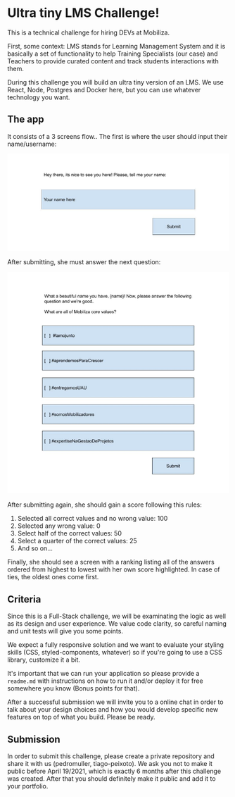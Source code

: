 # Ultra tiny LMS Challenge!
This is a technical challenge for hiring DEVs at Mobiliza.

First, some context: LMS stands for Learning Management System and it is basically a set of functionality to help Training Specialists (our case) and Teachers to provide curated content and track students interactions with them.

During this challenge you will build an ultra tiny version of an LMS. We use React, Node, Postgres and Docker here, but you can use whatever technology you want.

## The app

It consists of a 3 screens flow.. The first is where the user should input their name/username:

![Diagram containing a username input.](https://github.com/mobiliza/ultra-tiny-lms-challenge/blob/main/assets/set-username-mockup.jpg?raw=true)

After submitting, she must answer the next question:

![Diagram a multiple choice question.](https://github.com/mobiliza/ultra-tiny-lms-challenge/blob/main/assets/question-mockup.jpg?raw=true)

After submitting again, she should gain a score following this rules:

1. Selected all correct values and no wrong value: 100
2. Selected any wrong value: 0
3. Select half of the correct values: 50
4. Select a quarter of the correct values: 25
5. And so on...

Finally, she should see a screen with a ranking listing all of the answers ordered from highest to lowest with her own score highlighted. 
In case of ties, the oldest ones come first.

## Criteria

Since this is a Full-Stack challenge, we will be examinating the logic as well as its design and user experience. We value code clarity, so careful naming and unit tests will give you some points.

We expect a fully responsive solution and we want to evaluate your styling skills (CSS, styled-components, whatever) so if you're going to use a CSS library, customize it a bit.

It's important that we can run your application so please provide a `readme.md` with instructions on how to run it and/or deploy it for free somewhere you know (Bonus points for that).

After a successful submission we will invite you to a online chat in order to talk about your design choices and how you would develop specific new features on top of what you build. Please be ready.

## Submission

In order to submit this challenge, please create a private repository and share it with us (pedromuller, tiago-peixoto). We ask you not to make it public before April 19/2021, which is exactly 6 months after this challenge was created. After that you should definitely make it public and add it to your portfolio.
